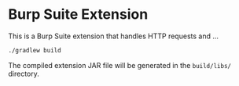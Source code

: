 # Burp Suite Extension

This is a Burp Suite extension that handles HTTP requests and ...

```bash
./gradlew build
```

The compiled extension JAR file will be generated in the `build/libs/` directory.
